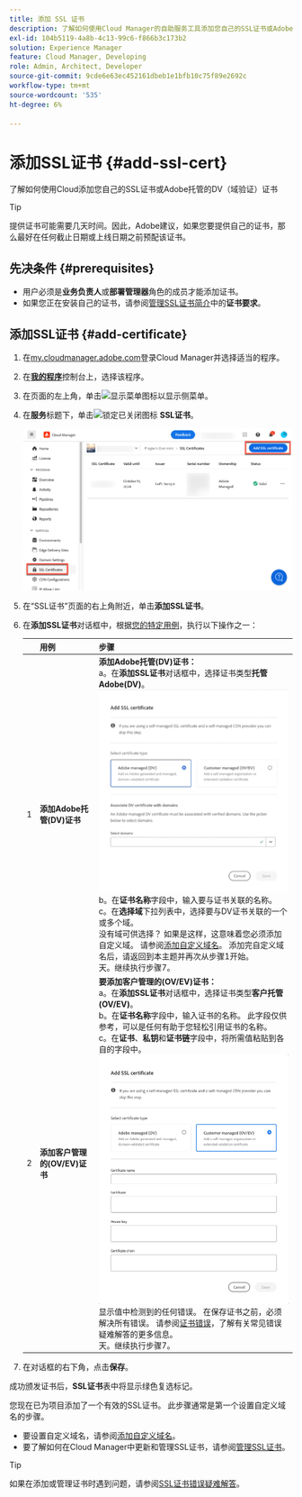 ```yaml
---
title: 添加 SSL 证书
description: 了解如何使用Cloud Manager的自助服务工具添加您自己的SSL证书或Adobe托管的DV（域验证）证书。
exl-id: 104b5119-4a8b-4c13-99c6-f866b3c173b2
solution: Experience Manager
feature: Cloud Manager, Developing
role: Admin, Architect, Developer
source-git-commit: 9cde6e63ec452161dbeb1e1bfb10c75f89e2692c
workflow-type: tm+mt
source-wordcount: '535'
ht-degree: 6%

---
```



# 添加SSL证书 {#add-ssl-cert}

了解如何使用Cloud添加您自己的SSL证书或Adobe托管的DV（域验证）证书

>[!TIP]
>
>提供证书可能需要几天时间。因此，Adobe建议，如果您要提供自己的证书，那么最好在任何截止日期或上线日期之前预配该证书。

## 先决条件 {#prerequisites}

* 用户必须是&#x200B;**业务负责人**&#x200B;或&#x200B;**部署管理器**&#x200B;角色的成员才能添加证书。
* 如果您正在安装自己的证书，请参阅[管理SSL证书简介](/help/implementing/cloud-manager/managing-ssl-certifications/introduction-to-ssl-certificates.md#requirements)中的&#x200B;**证书要求**。

## 添加SSL证书 {#add-certificate}

1. 在[my.cloudmanager.adobe.com](https://my.cloudmanager.adobe.com/)登录Cloud Manager并选择适当的程序。
1. 在&#x200B;**[我的程序](/help/implementing/cloud-manager/navigation.md#my-programs)**&#x200B;控制台上，选择该程序。
1. 在页面的左上角，单击![显示菜单图标](https://spectrum.adobe.com/static/icons/workflow_18/Smock_ShowMenu_18_N.svg)以显示侧菜单。
1. 在&#x200B;**服务**&#x200B;标题下，单击![锁定已关闭图标](https://spectrum.adobe.com/static/icons/workflow_18/Smock_LockClosed_18_N.svg) **SSL证书**。

   ![添加SSL证书](/help/implementing/cloud-manager/assets/ssl/ssl-cert-add.png)

1. 在“SSL证书”页面的右上角附近，单击&#x200B;**添加SSL证书**。

1. 在&#x200B;**添加SSL证书**&#x200B;对话框中，根据[您的特定用例](/help/implementing/cloud-manager/managing-ssl-certifications/introduction-to-ssl-certificates.md)，执行以下操作之一：

   | | 用例 | 步骤 |
   | --- | --- | --- |
   | 1 | **添加Adobe托管(DV)证书** | **添加Adobe托管(DV)证书：**<br> a。在&#x200B;**添加SSL证书**&#x200B;对话框中，选择证书类型&#x200B;**托管Adobe(DV)**。<br>![添加DV证书](/help/implementing/cloud-manager/assets/ssl/add-dv-certificate.png)<br>b。在&#x200B;**证书名称**&#x200B;字段中，输入要与证书关联的名称。<br>c。在&#x200B;**选择域**&#x200B;下拉列表中，选择要与DV证书关联的一个或多个域。<br>没有域可供选择？ 如果是这样，这意味着您必须添加自定义域。 请参阅[添加自定义域名](/help/implementing/cloud-manager/custom-domain-names/add-custom-domain-name.md)。 添加完自定义域名后，请返回到本主题并再次从步骤1开始。<br>天。继续执行步骤7。 |
   | 2 | **添加客户管理的(OV/EV)证书** | **要添加客户管理的(OV/EV)证书：**<br> a。在&#x200B;**添加SSL证书**&#x200B;对话框中，选择证书类型&#x200B;**客户托管(OV/EV)**。<br>b。在&#x200B;**证书名称**&#x200B;字段中，输入证书的名称。 此字段仅供参考，可以是任何有助于您轻松引用证书的名称。<br>c。在&#x200B;**证书**、**私钥**&#x200B;和&#x200B;**证书链**&#x200B;字段中，将所需值粘贴到各自的字段中。<br>![添加SSL证书对话框](/help/implementing/cloud-manager/assets/ssl/ssl-cert-02.png)<br>显示值中检测到的任何错误。 在保存证书之前，必须解决所有错误。 请参阅[证书错误](#certificate-errors)，了解有关常见错误疑难解答的更多信息。<br>天。继续执行步骤7。 |

1. 在对话框的右下角，点击&#x200B;**保存**。

成功颁发证书后，**SSL证书**&#x200B;表中将显示绿色复选标记。

您现在已为项目添加了一个有效的SSL证书。 此步骤通常是第一个设置自定义域名的步骤。

* 要设置自定义域名，请参阅[添加自定义域名](/help/implementing/cloud-manager/custom-domain-names/add-custom-domain-name.md)。
* 要了解如何在Cloud Manager中更新和管理SSL证书，请参阅[管理SSL证书](/help/implementing/cloud-manager/managing-ssl-certifications/managing-certificates.md)。

>[!TIP]
>
>如果在添加或管理证书时遇到问题，请参阅[SSL证书错误疑难解答](/help/implementing/cloud-manager/managing-ssl-certifications/troubleshoot-ssl-cert.md)。
